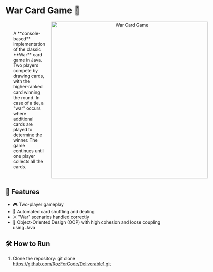 # War Card Game 🎴
<div style="display: flex; align-items: center; justify-content: space-between; width: 90%; margin: auto;">
   <div style="flex: 1; padding-right: 20px;">
      <p>
         A **console-based** implementation of the classic **War** card game in Java. Two players compete by drawing cards, with the higher-ranked card winning the round. In case of a tie, a "war" occurs where additional cards are played to determine the winner. The game continues until one player collects all the cards.
      </p>
   </div>
   <div style="flex: 1; text-align: center;">
      <img src="https://raw.githubusercontent.com/user-attachments/assets/main/7e2d9b0f-ec3f-430e-940c-02830182c99c" alt="War Card Game" style="width: 500px; height: auto;" />
   </div>
</div>


## 📌 Features
- 🎮 Two-player gameplay
- 🔄 Automated card shuffling and dealing
- ⚔️ "War" scenarios handled correctly
- 📜 Object-Oriented Design (OOP) with high cohesion and loose coupling using Java

## 🛠️ How to Run
1. Clone the repository:
   git clone https://github.com/RozForCode/Deliverable1.git


